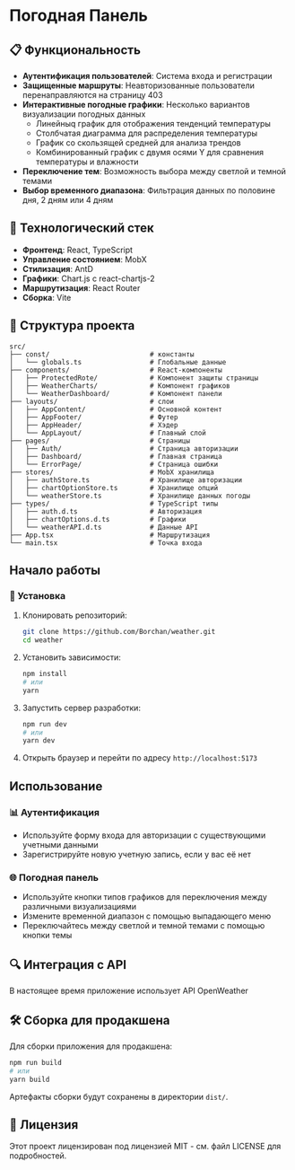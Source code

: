 # Погодная Панель

## 📋 Функциональность

-   **Аутентификация пользователей**: Cистема входа и регистрации
-   **Защищенные маршруты**: Неавторизованные пользователи перенаправляются на страницу 403
-   **Интерактивные погодные графики**: Несколько вариантов визуализации погодных данных
    -   Линейныq график для отображения тенденций температуры
    -   Столбчатая диаграмма для распределения температуры
    -   График со скользящей средней для анализа трендов
    -   Комбинированный график с двумя осями Y для сравнения температуры и влажности
-   **Переключение тем**: Возможность выбора между светлой и темной темами
-   **Выбор временного диапазона**: Фильтрация данных по половине дня, 2 дням или 4 дням

## 🚀 Технологический стек

-   **Фронтенд**: React, TypeScript
-   **Управление состоянием**: MobX
-   **Стилизация**: AntD
-   **Графики**: Chart.js с react-chartjs-2
-   **Маршрутизация**: React Router
-   **Сборка**: Vite

## 📁 Структура проекта

```
src/
├── const/                         # константы
│   └── globals.ts                 # Глобальные данные
├── components/                    # React-компоненты
│   ├── ProtectedRote/             # Компонент защиты страницы
│   ├── WeatherСharts/             # Компонент графиков
│   └── WeatherDashboard/          # Компонент панели
├── layouts/                       # слои
│   ├── AppContent/                # Основной контент
│   ├── AppFooter/                 # Футер
│   ├── AppHeader/                 # Хэдер
│   └── AppLayout/                 # Главный слой
├── pages/                         # Страницы
│   ├── Auth/                      # Страница авторизации
│   ├── Dashboard/                 # Главная страница
│   └── ErrorPage/                 # Страница ошибки
├── stores/                        # MobX хранилища
│   ├── authStore.ts               # Хранилище авторизации
│   ├── chartOptionStore.ts        # Хранилище опций
│   └── weatherStore.ts            # Хранилище данных погоды
├── types/                         # TypeScript типы
│   ├── auth.d.ts                  # Авторизация
│   ├── chartOptions.d.ts          # Графики
│   └── weatherAPI.d.ts            # Данные API
├── App.tsx                        # Маршрутизация
└── main.tsx                       # Точка входа
```

## Начало работы

### 🔧 Установка

1. Клонировать репозиторий:

    ```bash
    git clone https://github.com/Borchan/weather.git
    cd weather
    ```

2. Установить зависимости:

    ```bash
    npm install
    # или
    yarn
    ```

3. Запустить сервер разработки:

    ```bash
    npm run dev
    # или
    yarn dev
    ```

4. Открыть браузер и перейти по адресу `http://localhost:5173`

## Использование

### 📊 Аутентификация

-   Используйте форму входа для авторизации с существующими учетными данными
-   Зарегистрируйте новую учетную запись, если у вас её нет

### 🌐 Погодная панель

-   Используйте кнопки типов графиков для переключения между различными визуализациями
-   Измените временной диапазон с помощью выпадающего меню
-   Переключайтесь между светлой и темной темами с помощью кнопки темы

## 🔍 Интеграция с API

В настоящее время приложение использует API OpenWeather

## 🛠️ Сборка для продакшена

Для сборки приложения для продакшена:

```bash
npm run build
# или
yarn build
```

Артефакты сборки будут сохранены в директории `dist/`.

## 📄 Лицензия

Этот проект лицензирован под лицензией MIT - см. файл LICENSE для подробностей.
